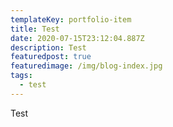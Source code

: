 ```yaml
---
templateKey: portfolio-item
title: Test
date: 2020-07-15T23:12:04.887Z
description: Test
featuredpost: true
featuredimage: /img/blog-index.jpg
tags:
  - test
---
```

Test